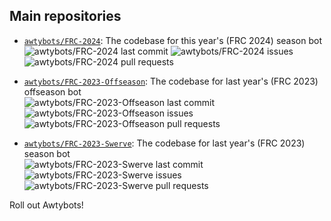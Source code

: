 ## Main repositories

* [`awtybots/FRC-2024`](https://github.com/awtybots/FRC-2024): The codebase for this year's (FRC 2024) season bot\
![awtybots/FRC-2024 last commit](https://img.shields.io/github/last-commit/awtybots/FRC-2024)
![awtybots/FRC-2024 issues](https://img.shields.io/github/issues-raw/awtybots/FRC-2024)
![awtybots/FRC-2024 pull requests](https://img.shields.io/github/issues-pr-raw/awtybots/FRC-2024)

* [`awtybots/FRC-2023-Offseason`](https://github.com/awtybots/FRC-2023-Offseason): The codebase for last year's (FRC 2023) offseason bot\
![awtybots/FRC-2023-Offseason last commit](https://img.shields.io/github/last-commit/awtybots/FRC-2023-Offseason)
![awtybots/FRC-2023-Offseason issues](https://img.shields.io/github/issues-raw/awtybots/FRC-2023-Offseason)
![awtybots/FRC-2023-Offseason pull requests](https://img.shields.io/github/issues-pr-raw/awtybots/FRC-2023-Offseason)

* [`awtybots/FRC-2023-Swerve`](https://github.com/awtybots/FRC-2023-Swerve): The codebase for last year's (FRC 2023) season bot\
![awtybots/FRC-2023-Swerve last commit](https://img.shields.io/github/last-commit/awtybots/FRC-2023-Swerve)
![awtybots/FRC-2023-Swerve issues](https://img.shields.io/github/issues-raw/awtybots/FRC-2023-Swerve)
![awtybots/FRC-2023-Swerve pull requests](https://img.shields.io/github/issues-pr-raw/awtybots/FRC-2023-Swerve)

Roll out Awtybots!
